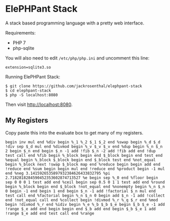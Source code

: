 # ElePHPant Stack

A stack based programming language with a pretty web interface.

Requirements:

* PHP 7
* php-sqlite

You will also need to edit `/etc/php/php.ini` and uncomment this line:

    extension=sqlite3.so

Running ElePHPant Stack:

    $ git clone https://github.com/jackrosenthal/elephpant-stack
    $ cd elephpant-stack
    $ php -S localhost:8080

Then visit [http://localhost:8080](http://localhost:8080).

## My Registers

Copy paste this into the evaluate box to get many of my registers.

    begin inv mul end %div begin %_1 %_2 $_1 $_2 end %swap begin %_d $_d !div sep $_d mul end %divmod begin %_v $_v $_v end %dup begin %_n $_n 2 begin $_n end begin $_n -1 add !fib $_n -2 add !fib add end !dup test call end %fib begin %_block begin end $_block begin end test end %equal begin %_block $_block begin end $_block test end %not_equal begin %_block next !swap $_block map end %reduce begin begin add end !reduce end %sum begin begin mul end !reduce end %product begin -1 mul end %neg 3.1415926535897932384626433832795 %pi 2.7182818284590452353602874713527 %e begin sep %_0 end %floor begin sep 0 0 0 1 test add end %ceil begin sep 0.5 0 1 1 test add end %round begin %_block begin end $_block !not_equal end %nonempty begin %_n $_n 0 begin -1 end begin 1 end begin $_n -1 add !factorial $_n mul end test call end %factorial begin %_n $_n 0 begin add $_n -1 add !collect end !not_equal call end %collect begin !divmod %_r %_q $_r end %mod begin !divmod %_r end %idiv begin %_e %_b $_b $_e begin $_b $_e -1 add !range $_e add end begin begin end $_b add end begin $_b $_e 1 add !range $_e add end test call end %range
